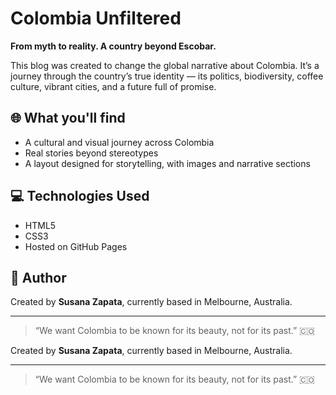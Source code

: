 # Colombia Unfiltered

**From myth to reality. A country beyond Escobar.**

This blog was created to change the global narrative about Colombia. It’s a journey through the country’s true identity — its politics, biodiversity, coffee culture, vibrant cities, and a future full of promise.

## 🌐 What you'll find

- A cultural and visual journey across Colombia  
- Real stories beyond stereotypes  
- A layout designed for storytelling, with images and narrative sections  

## 💻 Technologies Used

- HTML5  
- CSS3  
- Hosted on GitHub Pages  

## 📸 Author

Created by **Susana Zapata**, currently based in Melbourne, Australia.

---

> “We want Colombia to be known for its beauty, not for its past.” 🇨🇴

Created by **Susana Zapata**, currently based in Melbourne, Australia.

---

> “We want Colombia to be known for its beauty, not for its past.” 🇨🇴

